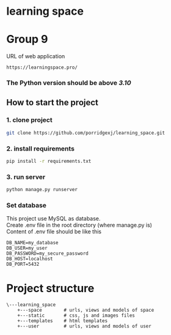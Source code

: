 # learning space
# Group 9
URL of web application
```
https://learningspace.pro/
```
### The Python version should be above *3.10*

## How to start the project
### 1. clone project
```bash
git clone https://github.com/porridgexj/learning_space.git
```
### 2. install requirements
```bash
pip install -r requirements.txt
```
### 3. run server
```bash
python manage.py runserver
```
### Set database
This project use MySQL as database. <br>
Create .env file in the root directory (where manage.py is) <br>
Content of .env file should be like this
```
DB_NAME=my_database
DB_USER=my_user
DB_PASSWORD=my_secure_password
DB_HOST=localhost
DB_PORT=5432
```
# Project structure
```
\---learning_space
    +---space        # urls, views and models of space
    +---static       # css, js and images files
    +---templates    # html templates
    +---user         # urls, views and models of user
```
